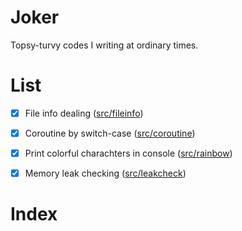 # Joker
Topsy-turvy codes I writing at ordinary times.

# List
 - [x] File info dealing  ([src/fileinfo](src/fileinfo))
 - [x] Coroutine by switch-case ([src/coroutine](src/coroutine))
 - [x] Print colorful charachters in console ([src/rainbow](src/rainbow))
 - [x] Memory leak checking ([src/leakcheck](src/leakcheck))


# Index
